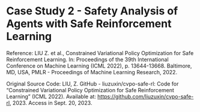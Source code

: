 # Case Study 2 - Safety Analysis of Agents with Safe Reinforcement Learning

Reference: LIU Z. et al., Constrained Variational Policy Optimization for Safe Reinforcement Learning. In: Proceedings of the 39th International Conference on Machine Learning (ICML 2022), p. 13644-13668. Baltimore, MD, USA, PMLR - Proceedings of Machine Learning Research, 2022.

Original Source Code: LIU, Z. GitHub - liuzuxin/cvpo-safe-rl: Code for “Constrained Variational Policy Optimization for Safe Reinforcement Learning” (ICML 2022). Available at: <https://github.com/liuzuxin/cvpo-safe-rl>, 2023. Access in Sept. 20, 2023.

